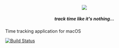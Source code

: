 <p align="center">
  <img src="http://cefns.nau.edu/~jk788/redego/redego_logo.png"><br />
  <h5 align="center">track time like it's nothing...</h4>
</p>

Time tracking application for macOS

[![Build Status](https://travis-ci.org/jakereps/redego.svg?branch=master)](https://travis-ci.org/jakereps/redego)

